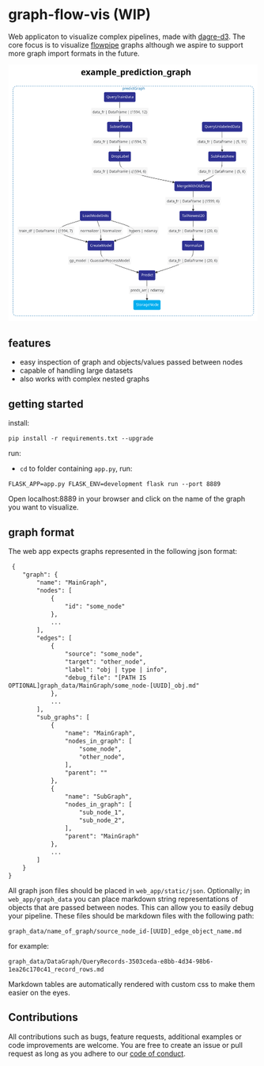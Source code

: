 # graph-flow-vis (WIP)

Web applicaton to visualize complex pipelines, made with [dagre-d3](https://github.com/dagrejs/dagre-d3).
The core focus is to visualize [flowpipe](https://github.com/PaulSchweizer/flowpipe) graphs although we
aspire to support more graph import formats in the future.

![example graph](example_graph_vis1.png)

## features

- easy inspection of graph and objects/values passed between nodes
- capable of handling large datasets
- also works with complex nested graphs

## getting started

install:
```
pip install -r requirements.txt --upgrade
```

run:
- `cd` to folder containing `app.py`, run:
```
FLASK_APP=app.py FLASK_ENV=development flask run --port 8889
```

Open localhost:8889 in your browser and click on the name of the graph you want to visualize.

## graph format

The web app expects graphs represented in the following json format:
```
 {
    "graph": {
        "name": "MainGraph",
        "nodes": [
            {
                "id": "some_node"
            },
            ...
        ],
        "edges": [
            {
                "source": "some_node",
                "target": "other_node",
                "label": "obj | type | info",
                "debug_file": "[PATH IS OPTIONAL]graph_data/MainGraph/some_node-[UUID]_obj.md"
            },
            ...
        ],
        "sub_graphs": [
            {
                "name": "MainGraph",
                "nodes_in_graph": [
                    "some_node",
                    "other_node",
                ],
                "parent": ""
            },
            {
                "name": "SubGraph",
                "nodes_in_graph": [
                    "sub_node_1",
                    "sub_node_2",
                ],
                "parent": "MainGraph"
            },
            ...
        ]
    }
}
```

All graph json files should be placed in `web_app/static/json`.
Optionally; in `web_app/graph_data` you can place markdown string representations of objects
that are passed between nodes. This can allow you to easily debug your pipeline.
These files should be markdown files with the following path:
```
graph_data/name_of_graph/source_node_id-[UUID]_edge_object_name.md
```
for example:
```
graph_data/DataGraph/QueryRecords-3503ceda-e8bb-4d34-98b6-1ea26c170c41_record_rows.md
```
Markdown tables are automatically rendered with custom css to make them easier on the eyes.

## Contributions

All contributions such as bugs, feature requests, additional examples or code improvements are welcome.
You are free to create an issue or pull request as long as you adhere to our [code of conduct](code-of-conduct.md).
